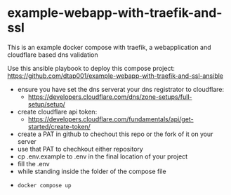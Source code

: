 # example-webapp-with-traefik-and-ssl

This is an example docker compose with traefik, a webapplication and cloudflare based dns validation

Use this ansible playbook to deploy this compose project:
<https://github.com/dtap001/example-webapp-with-traefik-and-ssl-ansible>

- ensure you have set the dns serverat your dns registrator to cloudflare:
  -  https://developers.cloudflare.com/dns/zone-setups/full-setup/setup/
- create cloudflare api token:
  - https://developers.cloudflare.com/fundamentals/api/get-started/create-token/
- create a PAT in github to chechout this  repo or the fork of it on your server
- use that PAT to chechkout either repository
- cp .env.example to .env in the final location of your project
- fill the .env
- while standing inside the folder of the compose file
-   ```
    docker compose up 
    ```
